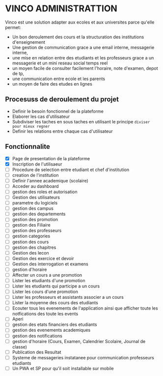 # VINCO ADMINISTRATTION

Vinco est une solution adapter aux ecoles et aux universites parce qu'elle permet:

- Un bon deroulement des cours et la structuration des institutions d'enseignement
- Une gestion de communication grace a une email interne, messagerie interne,
- une mise en relation entre des etudiants et les professeurs grace a un messagerie et un mini reseau social temps reel
- un moyen facile de consulter facilement l'horaire, note d'examen, depot de tp,
- une communication entre ecole et les parents
- un moyen de faire des etudes en lignes

## Procesuss de deroulement du projet

- Definir le besoin fonctionnel de la plateforme
- Elaborer les cas d'utilisateur
- Subdiviser les taches en sous taches en utilisant le principe ```diviser pour mieux regner```
- Definir les relations entre chaque cas d'utilisateur

## **Fonctionnalite**

- [x]  Page de presentation de la plateforme
- [x]  Inscription de l'utilisaeur
- [ ]  Procedure de selection entre etudiant et chef d'institution
- [ ]  creation de l'institution
- [ ]  Definir l'annee academique (scolaire)
- [ ]  Acceder au dashboard
- [ ]  gestion des roles et autorisation
- [ ]  Gestion des utilisateurs
- [ ]  parametre du logiciels
- [ ]  gestion des campus
- [ ]  gestion des departements
- [ ]  gestion des promotion
- [ ]  gestion des Filiaire
- [ ]  gestion des professeurs
- [ ]  gestion categories
- [ ]  gestion des cours
- [ ]  gestion des chapitres
- [ ]  Gestion des lecon
- [ ]  Gestion des exercice et devoir
- [ ]  Gestion des interrogation et examens
- [ ]  gestion d'horaire
- [ ]  Affecter un cours a une promotion
- [ ]  Lister les etudiants d'une promotion
- [ ]  Lister les etudiants qui participe a un cours
- [ ]  Lister les cours d'une promotion
- [ ]  Lister les professeurs et assistants associer a un cours
- [ ]  Lister la moyenne des cours des etudiants
- [ ]  Ecouter tous les evenements de l'application ainsi que afficher toute les notfications des toute les events
- [ ]  Aperi
- [ ]  gestion des etats financiers des etudiants
- [ ]  gestion des evenements academiques
- [ ]  gestion des notifications
- [ ]  gestion d'horaire (Cours, Examen, Calendrier Scolaire, Journal de classe)
- [ ]  Publication des Resultat
- [ ]  Systeme de messageries instatanee pour communication professeurs etudiants
- [ ]  Un PWA et SP pour qu'il soit installable sur mobile
